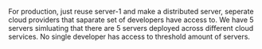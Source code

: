 For production, just reuse server-1 and make a distributed server, seperate cloud providers that saparate set of developers have access to.
We have 5 servers simluating that there are 5 servers deployed across different cloud services.
No single developer has access to threshold amount of servers.
